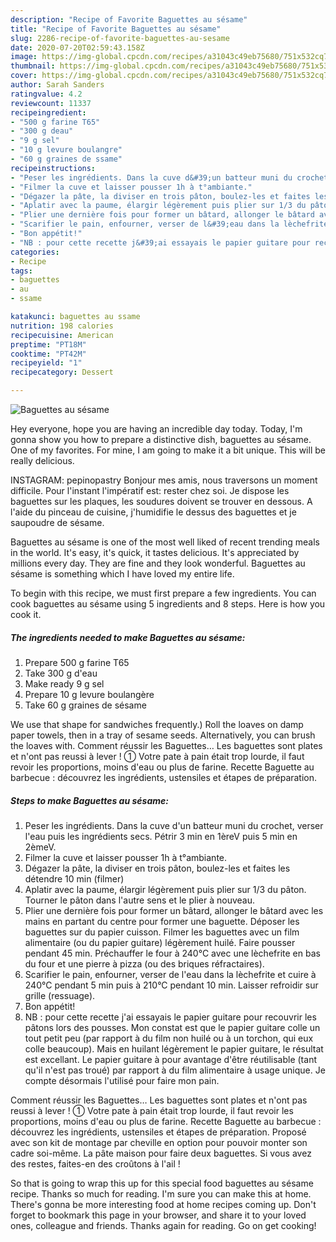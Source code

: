 ```yaml
---
description: "Recipe of Favorite Baguettes au sésame"
title: "Recipe of Favorite Baguettes au sésame"
slug: 2286-recipe-of-favorite-baguettes-au-sesame
date: 2020-07-20T02:59:43.158Z
image: https://img-global.cpcdn.com/recipes/a31043c49eb75680/751x532cq70/baguettes-au-sesame-photo-principale-de-la-recette.jpg
thumbnail: https://img-global.cpcdn.com/recipes/a31043c49eb75680/751x532cq70/baguettes-au-sesame-photo-principale-de-la-recette.jpg
cover: https://img-global.cpcdn.com/recipes/a31043c49eb75680/751x532cq70/baguettes-au-sesame-photo-principale-de-la-recette.jpg
author: Sarah Sanders
ratingvalue: 4.2
reviewcount: 11337
recipeingredient:
- "500 g farine T65"
- "300 g deau"
- "9 g sel"
- "10 g levure boulangre"
- "60 g graines de ssame"
recipeinstructions:
- "Peser les ingrédients. Dans la cuve d&#39;un batteur muni du crochet, verser l&#39;eau puis les ingrédients secs. Pétrir 3 min en 1èreV puis 5 min en 2èmeV."
- "Filmer la cuve et laisser pousser 1h à t°ambiante."
- "Dégazer la pâte, la diviser en trois pâton, boulez-les et faites les détendre 10 min (filmer)"
- "Aplatir avec la paume, élargir légèrement puis plier sur 1/3 du pâton. Tourner le pâton dans l&#39;autre sens et le plier à nouveau."
- "Plier une dernière fois pour former un bâtard, allonger le bâtard avec les mains en partant du centre pour former une baguette. Déposer les baguettes sur du papier cuisson. Filmer les baguettes avec un film alimentaire (ou du papier guitare) légèrement huilé. Faire pousser pendant 45 min. Préchauffer le four à 240°C avec une lèchefrite en bas du four et une pierre à pizza (ou des briques réfractaires)."
- "Scarifier le pain, enfourner, verser de l&#39;eau dans la lèchefrite et cuire à 240°C pendant 5 min puis à 210°C pendant 10 min. Laisser refroidir sur grille (ressuage)."
- "Bon appétit!"
- "NB : pour cette recette j&#39;ai essayais le papier guitare pour recouvrir les pâtons lors des pousses. Mon constat est que le papier guitare colle un tout petit peu (par rapport à du film non huilé ou à un torchon, qui eux colle beaucoup). Mais en huilant légèrement le papier guitare, le résultat est excellant. Le papier guitare à pour avantage d&#39;être réutilisable (tant qu&#39;il n&#39;est pas troué) par rapport à du film alimentaire à usage unique. Je compte désormais l&#39;utilisé pour faire mon pain."
categories:
- Recipe
tags:
- baguettes
- au
- ssame

katakunci: baguettes au ssame 
nutrition: 198 calories
recipecuisine: American
preptime: "PT18M"
cooktime: "PT42M"
recipeyield: "1"
recipecategory: Dessert

---
```



![Baguettes au sésame](https://img-global.cpcdn.com/recipes/a31043c49eb75680/751x532cq70/baguettes-au-sesame-photo-principale-de-la-recette.jpg)

Hey everyone, hope you are having an incredible day today. Today, I'm gonna show you how to prepare a distinctive dish, baguettes au sésame. One of my favorites. For mine, I am going to make it a bit unique. This will be really delicious.

INSTAGRAM: pepinopastry Bonjour mes amis, nous traversons un moment difficile. Pour l&#39;instant l&#39;impératif est: rester chez soi. Je dispose les baguettes sur les plaques, les soudures doivent se trouver en dessous. A l&#39;aide du pinceau de cuisine, j&#39;humidifie le dessus des baguettes et je saupoudre de sésame.

Baguettes au sésame is one of the most well liked of recent trending meals in the world. It's easy, it's quick, it tastes delicious. It's appreciated by millions every day. They are fine and they look wonderful. Baguettes au sésame is something which I have loved my entire life.


To begin with this recipe, we must first prepare a few ingredients. You can cook baguettes au sésame using 5 ingredients and 8 steps. Here is how you cook it.

<!--inarticleads1-->

##### The ingredients needed to make Baguettes au sésame:

1. Prepare 500 g farine T65
1. Take 300 g d&#39;eau
1. Make ready 9 g sel
1. Prepare 10 g levure boulangère
1. Take 60 g graines de sésame


We use that shape for sandwiches frequently.) Roll the loaves on damp paper towels, then in a tray of sesame seeds. Alternatively, you can brush the loaves with. Comment réussir les Baguettes… Les baguettes sont plates et n&#39;ont pas reussi à lever ! ① Votre pate à pain était trop lourde, il faut revoir les proportions, moins d&#39;eau ou plus de farine. Recette Baguette au barbecue : découvrez les ingrédients, ustensiles et étapes de préparation. 

<!--inarticleads2-->

##### Steps to make Baguettes au sésame:

1. Peser les ingrédients. Dans la cuve d&#39;un batteur muni du crochet, verser l&#39;eau puis les ingrédients secs. Pétrir 3 min en 1èreV puis 5 min en 2èmeV.
1. Filmer la cuve et laisser pousser 1h à t°ambiante.
1. Dégazer la pâte, la diviser en trois pâton, boulez-les et faites les détendre 10 min (filmer)
1. Aplatir avec la paume, élargir légèrement puis plier sur 1/3 du pâton. Tourner le pâton dans l&#39;autre sens et le plier à nouveau.
1. Plier une dernière fois pour former un bâtard, allonger le bâtard avec les mains en partant du centre pour former une baguette. Déposer les baguettes sur du papier cuisson. Filmer les baguettes avec un film alimentaire (ou du papier guitare) légèrement huilé. Faire pousser pendant 45 min. Préchauffer le four à 240°C avec une lèchefrite en bas du four et une pierre à pizza (ou des briques réfractaires).
1. Scarifier le pain, enfourner, verser de l&#39;eau dans la lèchefrite et cuire à 240°C pendant 5 min puis à 210°C pendant 10 min. Laisser refroidir sur grille (ressuage).
1. Bon appétit!
1. NB : pour cette recette j&#39;ai essayais le papier guitare pour recouvrir les pâtons lors des pousses. Mon constat est que le papier guitare colle un tout petit peu (par rapport à du film non huilé ou à un torchon, qui eux colle beaucoup). Mais en huilant légèrement le papier guitare, le résultat est excellant. Le papier guitare à pour avantage d&#39;être réutilisable (tant qu&#39;il n&#39;est pas troué) par rapport à du film alimentaire à usage unique. Je compte désormais l&#39;utilisé pour faire mon pain.


Comment réussir les Baguettes… Les baguettes sont plates et n&#39;ont pas reussi à lever ! ① Votre pate à pain était trop lourde, il faut revoir les proportions, moins d&#39;eau ou plus de farine. Recette Baguette au barbecue : découvrez les ingrédients, ustensiles et étapes de préparation. Proposé avec son kit de montage par cheville en option pour pouvoir monter son cadre soi-même. La pâte maison pour faire deux baguettes. Si vous avez des restes, faites-en des croûtons à l&#39;ail ! 

So that is going to wrap this up for this special food baguettes au sésame recipe. Thanks so much for reading. I'm sure you can make this at home. There's gonna be more interesting food at home recipes coming up. Don't forget to bookmark this page in your browser, and share it to your loved ones, colleague and friends. Thanks again for reading. Go on get cooking!
